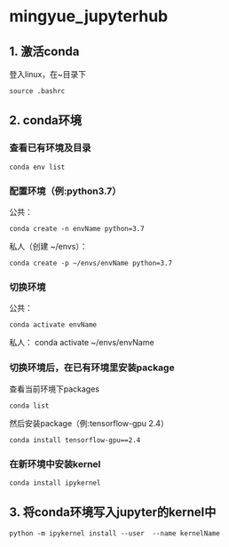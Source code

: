# mingyue_jupyterhub

## 1. 激活conda
登入linux，在~目录下
```
source .bashrc
```

## 2. conda环境

### 查看已有环境及目录
```
conda env list
```
### 配置环境（例:python3.7）

公共：
```
conda create -n envName python=3.7
```
私人（创建 ~/envs）：
```
conda create -p ~/envs/envName python=3.7
```
### 切换环境

公共：
```
conda activate envName
```
私人：
conda activate ~/envs/envName

### 切换环境后，在已有环境里安装package

查看当前环境下packages
```
conda list
```
然后安装package（例:tensorflow-gpu 2.4）
```
conda install tensorflow-gpu==2.4
```
### 在新环境中安装kernel
```
conda install ipykernel
```
## 3. 将conda环境写入jupyter的kernel中

```
python -m ipykernel install --user  --name kernelName
```

